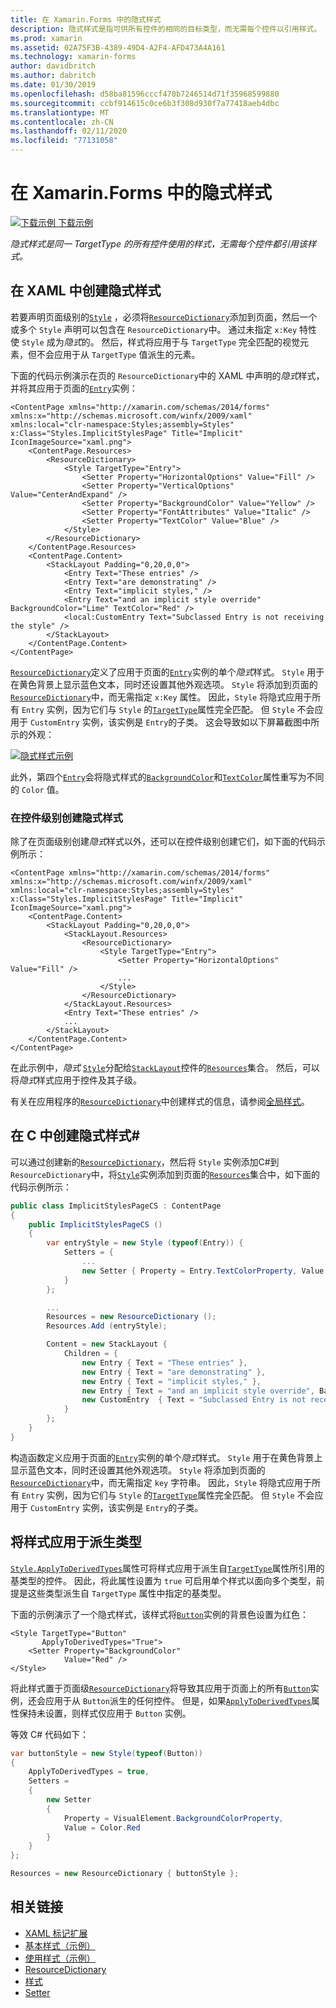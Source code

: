 ```yaml
---
title: 在 Xamarin.Forms 中的隐式样式
description: 隐式样式是指可供所有控件的相同的目标类型，而无需每个控件以引用样式。
ms.prod: xamarin
ms.assetid: 02A75F3B-4389-49D4-A2F4-AFD473A4A161
ms.technology: xamarin-forms
author: davidbritch
ms.author: dabritch
ms.date: 01/30/2019
ms.openlocfilehash: d58ba81596cccf470b7246514d71f35968599880
ms.sourcegitcommit: ccbf914615c0ce6b3f308d930f7a77418aeb4dbc
ms.translationtype: MT
ms.contentlocale: zh-CN
ms.lasthandoff: 02/11/2020
ms.locfileid: "77131058"
---
```

# <a name="implicit-styles-in-xamarinforms"></a>在 Xamarin.Forms 中的隐式样式

[![下载示例](~/media/shared/download.png) 下载示例](https://docs.microsoft.com/samples/xamarin/xamarin-forms-samples/userinterface-styles-basicstyles)

_隐式样式是同一 TargetType 的所有控件使用的样式，无需每个控件都引用该样式。_

## <a name="create-an-implicit-style-in-xaml"></a>在 XAML 中创建隐式样式

若要声明页面级别的[`Style`](xref:Xamarin.Forms.Style) ，必须将[`ResourceDictionary`](xref:Xamarin.Forms.ResourceDictionary)添加到页面，然后一个或多个 `Style` 声明可以包含在 `ResourceDictionary`中。 通过未指定 `x:Key` 特性使 `Style` 成为*隐式*的。 然后，样式将应用于与 `TargetType` 完全匹配的视觉元素，但不会应用于从 `TargetType` 值派生的元素。

下面的代码示例演示在页的 `ResourceDictionary`中的 XAML 中声明的*隐式*样式，并将其应用于页面的[`Entry`](xref:Xamarin.Forms.Entry)实例：

```xaml
<ContentPage xmlns="http://xamarin.com/schemas/2014/forms" xmlns:x="http://schemas.microsoft.com/winfx/2009/xaml" xmlns:local="clr-namespace:Styles;assembly=Styles" x:Class="Styles.ImplicitStylesPage" Title="Implicit" IconImageSource="xaml.png">
    <ContentPage.Resources>
        <ResourceDictionary>
            <Style TargetType="Entry">
                <Setter Property="HorizontalOptions" Value="Fill" />
                <Setter Property="VerticalOptions" Value="CenterAndExpand" />
                <Setter Property="BackgroundColor" Value="Yellow" />
                <Setter Property="FontAttributes" Value="Italic" />
                <Setter Property="TextColor" Value="Blue" />
            </Style>
        </ResourceDictionary>
    </ContentPage.Resources>
    <ContentPage.Content>
        <StackLayout Padding="0,20,0,0">
            <Entry Text="These entries" />
            <Entry Text="are demonstrating" />
            <Entry Text="implicit styles," />
            <Entry Text="and an implicit style override" BackgroundColor="Lime" TextColor="Red" />
            <local:CustomEntry Text="Subclassed Entry is not receiving the style" />
        </StackLayout>
    </ContentPage.Content>
</ContentPage>
```

[`ResourceDictionary`](xref:Xamarin.Forms.ResourceDictionary)定义了应用于页面的[`Entry`](xref:Xamarin.Forms.Entry)实例的单个*隐式*样式。 `Style` 用于在黄色背景上显示蓝色文本，同时还设置其他外观选项。 `Style` 将添加到页面的[`ResourceDictionary`](xref:Xamarin.Forms.ResourceDictionary)中，而无需指定 `x:Key` 属性。 因此，`Style` 将隐式应用于所有 `Entry` 实例，因为它们与 `Style` 的[`TargetType`](xref:Xamarin.Forms.Style.TargetType)属性完全匹配。 但 `Style` 不会应用于 `CustomEntry` 实例，该实例是 `Entry`的子类。 这会导致如以下屏幕截图中所示的外观：

[![隐式样式示例](implicit-images/implicit-styles.png)](implicit-images/implicit-styles-large.png#lightbox)

此外，第四个[`Entry`](xref:Xamarin.Forms.Entry)会将隐式样式的[`BackgroundColor`](xref:Xamarin.Forms.VisualElement.BackgroundColor)和[`TextColor`](xref:Xamarin.Forms.InputView.TextColor)属性重写为不同的 `Color` 值。

### <a name="create-an-implicit-style-at-the-control-level"></a>在控件级别创建隐式样式

除了在页面级别创建*隐式*样式以外，还可以在控件级别创建它们，如下面的代码示例所示：

```xaml
<ContentPage xmlns="http://xamarin.com/schemas/2014/forms" xmlns:x="http://schemas.microsoft.com/winfx/2009/xaml" xmlns:local="clr-namespace:Styles;assembly=Styles" x:Class="Styles.ImplicitStylesPage" Title="Implicit" IconImageSource="xaml.png">
    <ContentPage.Content>
        <StackLayout Padding="0,20,0,0">
            <StackLayout.Resources>
                <ResourceDictionary>
                    <Style TargetType="Entry">
                        <Setter Property="HorizontalOptions" Value="Fill" />
                        ...
                    </Style>
                </ResourceDictionary>
            </StackLayout.Resources>
            <Entry Text="These entries" />
            ...
        </StackLayout>
    </ContentPage.Content>
</ContentPage>
```

在此示例中，*隐式* [`Style`](xref:Xamarin.Forms.Style)分配给[`StackLayout`](xref:Xamarin.Forms.StackLayout)控件的[`Resources`](xref:Xamarin.Forms.VisualElement.Resources)集合。 然后，可以将*隐式*样式应用于控件及其子级。

有关在应用程序的[`ResourceDictionary`](xref:Xamarin.Forms.ResourceDictionary)中创建样式的信息，请参阅[全局样式](~/xamarin-forms/user-interface/styles/application.md)。

## <a name="create-an-implicit-style-in-c35"></a>在 C 中创建隐式样式&#35;

可以通过创建新的[`ResourceDictionary`](xref:Xamarin.Forms.ResourceDictionary)，然后将 `Style` 实例添加C#到 `ResourceDictionary`中，将[`Style`](xref:Xamarin.Forms.Style)实例添加到页面的[`Resources`](xref:Xamarin.Forms.VisualElement.Resources)集合中，如下面的代码示例所示：

```csharp
public class ImplicitStylesPageCS : ContentPage
{
    public ImplicitStylesPageCS ()
    {
        var entryStyle = new Style (typeof(Entry)) {
            Setters = {
                ...
                new Setter { Property = Entry.TextColorProperty, Value = Color.Blue }
            }
        };

        ...
        Resources = new ResourceDictionary ();
        Resources.Add (entryStyle);

        Content = new StackLayout {
            Children = {
                new Entry { Text = "These entries" },
                new Entry { Text = "are demonstrating" },
                new Entry { Text = "implicit styles," },
                new Entry { Text = "and an implicit style override", BackgroundColor = Color.Lime, TextColor = Color.Red },
                new CustomEntry  { Text = "Subclassed Entry is not receiving the style" }
            }
        };
    }
}
```

构造函数定义应用于页面的[`Entry`](xref:Xamarin.Forms.Entry)实例的单个*隐式*样式。 `Style` 用于在黄色背景上显示蓝色文本，同时还设置其他外观选项。 `Style` 将添加到页面的[`ResourceDictionary`](xref:Xamarin.Forms.ResourceDictionary)中，而无需指定 `key` 字符串。 因此，`Style` 将隐式应用于所有 `Entry` 实例，因为它们与 `Style` 的[`TargetType`](xref:Xamarin.Forms.Style.TargetType)属性完全匹配。 但 `Style` 不会应用于 `CustomEntry` 实例，该实例是 `Entry`的子类。

## <a name="apply-a-style-to-derived-types"></a>将样式应用于派生类型

[`Style.ApplyToDerivedTypes`](xref:Xamarin.Forms.Style.ApplyToDerivedTypes)属性可将样式应用于派生自[`TargetType`](xref:Xamarin.Forms.Style.TargetType)属性所引用的基类型的控件。 因此，将此属性设置为 `true` 可启用单个样式以面向多个类型，前提是这些类型派生自 `TargetType` 属性中指定的基类型。

下面的示例演示了一个隐式样式，该样式将[`Button`](xref:Xamarin.Forms.Button)实例的背景色设置为红色：

```xaml
<Style TargetType="Button"
       ApplyToDerivedTypes="True">
    <Setter Property="BackgroundColor"
            Value="Red" />
</Style>
```

将此样式置于页面级[`ResourceDictionary`](xref:Xamarin.Forms.ResourceDictionary)将导致其应用于页面上的所有[`Button`](xref:Xamarin.Forms.Button)实例，还会应用于从 `Button`派生的任何控件。 但是，如果[`ApplyToDerivedTypes`](xref:Xamarin.Forms.Style.ApplyToDerivedTypes)属性保持未设置，则样式仅应用于 `Button` 实例。

等效 C# 代码如下：

```csharp
var buttonStyle = new Style(typeof(Button))
{
    ApplyToDerivedTypes = true,
    Setters =
    {
        new Setter
        {
            Property = VisualElement.BackgroundColorProperty,
            Value = Color.Red
        }
    }
};

Resources = new ResourceDictionary { buttonStyle };
```

## <a name="related-links"></a>相关链接

- [XAML 标记扩展](~/xamarin-forms/xaml/xaml-basics/xaml-markup-extensions.md)
- [基本样式（示例）](https://docs.microsoft.com/samples/xamarin/xamarin-forms-samples/userinterface-styles-basicstyles)
- [使用样式（示例）](https://docs.microsoft.com/samples/xamarin/xamarin-forms-samples/workingwithstyles)
- [ResourceDictionary](xref:Xamarin.Forms.ResourceDictionary)
- [样式](xref:Xamarin.Forms.Style)
- [Setter](xref:Xamarin.Forms.Setter)
